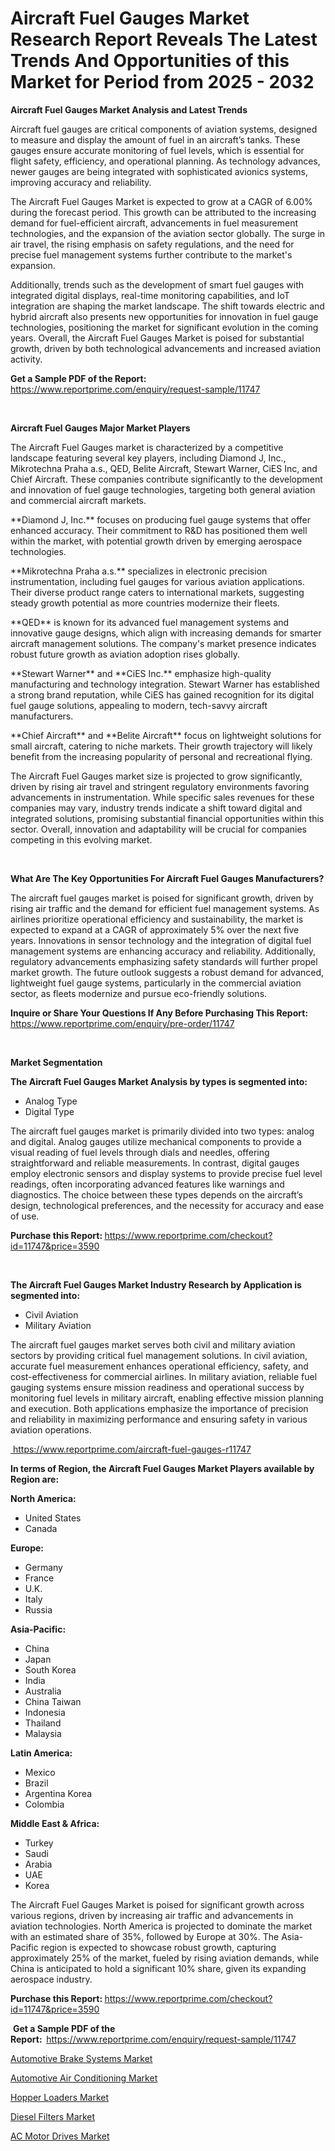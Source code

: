 <p><h1>Aircraft Fuel Gauges Market Research Report Reveals The Latest Trends And Opportunities of this Market for Period from 2025 - 2032</h1></p><p><strong>Aircraft Fuel Gauges Market Analysis and Latest Trends</strong></p>
<p><p>Aircraft fuel gauges are critical components of aviation systems, designed to measure and display the amount of fuel in an aircraft’s tanks. These gauges ensure accurate monitoring of fuel levels, which is essential for flight safety, efficiency, and operational planning. As technology advances, newer gauges are being integrated with sophisticated avionics systems, improving accuracy and reliability.</p><p>The Aircraft Fuel Gauges Market is expected to grow at a CAGR of 6.00% during the forecast period. This growth can be attributed to the increasing demand for fuel-efficient aircraft, advancements in fuel measurement technologies, and the expansion of the aviation sector globally. The surge in air travel, the rising emphasis on safety regulations, and the need for precise fuel management systems further contribute to the market's expansion.</p><p>Additionally, trends such as the development of smart fuel gauges with integrated digital displays, real-time monitoring capabilities, and IoT integration are shaping the market landscape. The shift towards electric and hybrid aircraft also presents new opportunities for innovation in fuel gauge technologies, positioning the market for significant evolution in the coming years. Overall, the Aircraft Fuel Gauges Market is poised for substantial growth, driven by both technological advancements and increased aviation activity.</p></p>
<p><strong>Get a Sample PDF of the Report:&nbsp;</strong> <a href="https://www.reportprime.com/enquiry/request-sample/11747?utm_campaign=2748&utm_medium=2&utm_source=Github&utm_content=ia&utm_term=17032025&utm_id=aircraft-fuel-gauges">https://www.reportprime.com/enquiry/request-sample/11747</a></p>
<p>&nbsp;</p>
<p><strong>Aircraft Fuel Gauges Major Market Players</strong></p>
<p><p>The Aircraft Fuel Gauges market is characterized by a competitive landscape featuring several key players, including Diamond J, Inc., Mikrotechna Praha a.s., QED, Belite Aircraft, Stewart Warner, CiES Inc, and Chief Aircraft. These companies contribute significantly to the development and innovation of fuel gauge technologies, targeting both general aviation and commercial aircraft markets.</p><p>**Diamond J, Inc.** focuses on producing fuel gauge systems that offer enhanced accuracy. Their commitment to R&D has positioned them well within the market, with potential growth driven by emerging aerospace technologies.</p><p>**Mikrotechna Praha a.s.** specializes in electronic precision instrumentation, including fuel gauges for various aviation applications. Their diverse product range caters to international markets, suggesting steady growth potential as more countries modernize their fleets.</p><p>**QED** is known for its advanced fuel management systems and innovative gauge designs, which align with increasing demands for smarter aircraft management solutions. The company's market presence indicates robust future growth as aviation adoption rises globally.</p><p>**Stewart Warner** and **CiES Inc.** emphasize high-quality manufacturing and technology integration. Stewart Warner has established a strong brand reputation, while CiES has gained recognition for its digital fuel gauge solutions, appealing to modern, tech-savvy aircraft manufacturers.</p><p>**Chief Aircraft** and **Belite Aircraft** focus on lightweight solutions for small aircraft, catering to niche markets. Their growth trajectory will likely benefit from the increasing popularity of personal and recreational flying.</p><p>The Aircraft Fuel Gauges market size is projected to grow significantly, driven by rising air travel and stringent regulatory environments favoring advancements in instrumentation. While specific sales revenues for these companies may vary, industry trends indicate a shift toward digital and integrated solutions, promising substantial financial opportunities within this sector. Overall, innovation and adaptability will be crucial for companies competing in this evolving market.</p></p>
<p>&nbsp;</p>
<p><strong>What Are The Key Opportunities For Aircraft Fuel Gauges Manufacturers?</strong></p>
<p><p>The aircraft fuel gauges market is poised for significant growth, driven by rising air traffic and the demand for efficient fuel management systems. As airlines prioritize operational efficiency and sustainability, the market is expected to expand at a CAGR of approximately 5% over the next five years. Innovations in sensor technology and the integration of digital fuel management systems are enhancing accuracy and reliability. Additionally, regulatory advancements emphasizing safety standards will further propel market growth. The future outlook suggests a robust demand for advanced, lightweight fuel gauge systems, particularly in the commercial aviation sector, as fleets modernize and pursue eco-friendly solutions.</p></p>
<p><strong>Inquire or Share Your Questions If Any Before Purchasing This Report:</strong> <a href="https://www.reportprime.com/enquiry/pre-order/11747?utm_campaign=2748&utm_medium=2&utm_source=Github&utm_content=ia&utm_term=17032025&utm_id=aircraft-fuel-gauges">https://www.reportprime.com/enquiry/pre-order/11747</a></p>
<p>&nbsp;</p>
<p><strong>Market Segmentation</strong></p>
<p><strong>The Aircraft Fuel Gauges Market Analysis by types is segmented into:</strong></p>
<p><ul><li>Analog Type</li><li>Digital Type</li></ul></p>
<p><p>The aircraft fuel gauges market is primarily divided into two types: analog and digital. Analog gauges utilize mechanical components to provide a visual reading of fuel levels through dials and needles, offering straightforward and reliable measurements. In contrast, digital gauges employ electronic sensors and display systems to provide precise fuel level readings, often incorporating advanced features like warnings and diagnostics. The choice between these types depends on the aircraft’s design, technological preferences, and the necessity for accuracy and ease of use.</p></p>
<p><strong>Purchase this Report:&nbsp;</strong><a href="https://www.reportprime.com/checkout?id=11747&price=3590&utm_campaign=2748&utm_medium=2&utm_source=Github&utm_content=ia&utm_term=17032025&utm_id=aircraft-fuel-gauges">https://www.reportprime.com/checkout?id=11747&price=3590</a></p>
<p>&nbsp;</p>
<p><strong>The Aircraft Fuel Gauges Market Industry Research by Application is segmented into:</strong></p>
<p><ul><li>Civil Aviation</li><li>Military Aviation</li></ul></p>
<p><p>The aircraft fuel gauges market serves both civil and military aviation sectors by providing critical fuel management solutions. In civil aviation, accurate fuel measurement enhances operational efficiency, safety, and cost-effectiveness for commercial airlines. In military aviation, reliable fuel gauging systems ensure mission readiness and operational success by monitoring fuel levels in military aircraft, enabling effective mission planning and execution. Both applications emphasize the importance of precision and reliability in maximizing performance and ensuring safety in various aviation operations.</p></p>
<p><a href="https://www.reportprime.com/aircraft-fuel-gauges-r11747?utm_campaign=2748&utm_medium=2&utm_source=Github&utm_content=ia&utm_term=17032025&utm_id=aircraft-fuel-gauges">&nbsp;https://www.reportprime.com/aircraft-fuel-gauges-r11747</a></p>
<p><strong>In terms of Region, the Aircraft Fuel Gauges Market Players available by Region are:</strong></p>
<p>
    <p> <strong> North America: </strong>
        <ul>
            <li>United States</li>
            <li>Canada</li>
        </ul>
        </p> 
    <p> <strong> Europe: </strong>
        <ul>
            <li>Germany</li>
            <li>France</li>
            <li>U.K.</li>
            <li>Italy</li>
            <li>Russia</li>
        </ul>
        </p> 
    <p> <strong> Asia-Pacific: </strong>
        <ul>
            <li>China</li>
            <li>Japan</li>
            <li>South Korea</li>
            <li>India</li>
            <li>Australia</li>
            <li>China Taiwan</li>
            <li>Indonesia</li>
            <li>Thailand</li>
            <li>Malaysia</li>
        </ul>
        </p> 
    <p> <strong> Latin America: </strong>
        <ul>
            <li>Mexico</li>
            <li>Brazil</li>
            <li>Argentina Korea</li>
            <li>Colombia</li>
        </ul>
        </p> 
    <p> <strong> Middle East & Africa: </strong>
        <ul>
            <li>Turkey</li>
            <li>Saudi</li>
            <li>Arabia</li>
            <li>UAE</li>
            <li>Korea</li>
        </ul>
    </p>
    </p>
<p><p>The Aircraft Fuel Gauges Market is poised for significant growth across various regions, driven by increasing air traffic and advancements in aviation technologies. North America is projected to dominate the market with an estimated share of 35%, followed by Europe at 30%. The Asia-Pacific region is expected to showcase robust growth, capturing approximately 25% of the market, fueled by rising aviation demands, while China is anticipated to hold a significant 10% share, given its expanding aerospace industry.</p></p>
<p><strong>Purchase this Report: </strong><a href="https://www.reportprime.com/checkout?id=11747&price=3590&utm_campaign=2748&utm_medium=2&utm_source=Github&utm_content=ia&utm_term=17032025&utm_id=aircraft-fuel-gauges">https://www.reportprime.com/checkout?id=11747&price=3590</a></p>
<p>&nbsp;<strong>Get a Sample PDF of the Report:&nbsp;&nbsp;</strong><a href="https://www.reportprime.com/enquiry/request-sample/11747?utm_campaign=2748&utm_medium=2&utm_source=Github&utm_content=ia&utm_term=17032025&utm_id=aircraft-fuel-gauges">https://www.reportprime.com/enquiry/request-sample/11747</a></p>
<p><strong></strong></p>
<p><p><a href="https://github.com/triattwood9919/Market-Research-Report-List-1/blob/main/automotive-brake-systems-market.md?utm_campaign=2748&utm_medium=2&utm_source=Github&utm_content=ia&utm_term=17032025&utm_id=aircraft-fuel-gauges">Automotive Brake Systems Market</a></p><p><a href="https://github.com/stillsfloria19981/Market-Research-Report-List-1/blob/main/automotive-air-conditioning-market.md?utm_campaign=2748&utm_medium=2&utm_source=Github&utm_content=ia&utm_term=17032025&utm_id=aircraft-fuel-gauges">Automotive Air Conditioning Market</a></p><p><a href="https://www.linkedin.com/pulse/hopper-loaders-market-overview-size-value-predicted-cagr-139-lhs4f?utm_campaign=2748&utm_medium=2&utm_source=Github&utm_content=ia&utm_term=17032025&utm_id=aircraft-fuel-gauges">Hopper Loaders Market</a></p><p><a href="https://www.linkedin.com/pulse/how-diesel-filters-market-expanding-forecasted-55-cagr-influencers-yaujf?utm_campaign=2748&utm_medium=2&utm_source=Github&utm_content=ia&utm_term=17032025&utm_id=aircraft-fuel-gauges">Diesel Filters Market</a></p><p><a href="https://www.linkedin.com/pulse/qualitative-study-ac-motor-drives-market-size-scaling-up-from-hu9of?utm_campaign=2748&utm_medium=2&utm_source=Github&utm_content=ia&utm_term=17032025&utm_id=aircraft-fuel-gauges">AC Motor Drives Market</a></p></p>